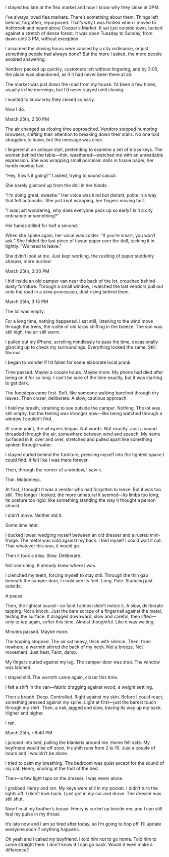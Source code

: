 I stayed too late at the flea market and now I know why they close at 3PM.

I’ve always loved flea markets. There’s something about them. Things left behind, forgotten, repurposed. That’s why I was thrilled when I moved to Ashbrook and heard about Cooper’s Market. It sat just outside town, tucked against a stretch of dense forest. It was open Tuesday to Sunday, from dawn until 3 PM, without exception.

I assumed the closing hours were caused by a city ordinance, or just something people had always done? But the more I asked, the more people avoided answering.

Vendors packed up quickly, customers left without lingering, and by 3:05, the place was abandoned, as if it had never been there at all.

The market was just down the road from my house. I’d been a few times, usually in the mornings, but I’d never stayed until closing.

I wanted to know why they closed so early.

Now I do.

March 25th, 2:50 PM

The air changed as closing time approached. Vendors stopped humoring browsers, shifting their attention to breaking down their stalls. No one told stragglers to leave, but the message was clear.

I lingered at an antique stall, pretending to examine a set of brass keys. The woman behind the table—thin, weathered—watched me with an unreadable expression. She was wrapping small porcelain dolls in tissue paper, her hands moving fast.

“Hey, how’s it going?” I asked, trying to sound casual.

She barely glanced up from the doll in her hands.

“I’m doing great, sweetie.” Her voice was kind but distant, polite in a way that felt automatic. She just kept wrapping, her fingers moving fast.

“I was just wondering, why does everyone pack up so early? Is it a city ordinance or something?”

Her hands stilled for half a second.

When she spoke again, her voice was colder. “If you’re smart, you won’t ask.” She folded the last piece of tissue paper over the doll, tucking it in tightly. “We need to leave.”

She didn’t look at me. Just kept working, the rustling of paper suddenly sharper, more hurried.

March 25th, 3:00 PM

I hid inside an old camper van near the back of the lot, crouched behind dusty furniture. Through a small window, I watched the last vendors pull out onto the road in a slow procession, dust rising behind them.

March 25th, 3:15 PM

The lot was empty.

For a long time, nothing happened. I sat still, listening to the wind move through the trees, the rustle of old tarps shifting in the breeze. The sun was still high, the air still warm.

I pulled out my iPhone, scrolling mindlessly to pass the time, occasionally glancing up to check my surroundings. Everything looked the same. Still. Normal.

I began to wonder if I’d fallen for some elaborate local prank.

Time passed. Maybe a couple hours. Maybe more. My phone had died after being on it for so long. I can’t be sure of the time exactly, but it was starting to get dark.

The footsteps came first. Soft, like someone walking barefoot through dry leaves. Then closer, deliberate. A slow, cautious approach.

I held my breath, straining to see outside the camper. Nothing. The lot was still empty, but the feeling was stronger now—like being watched through a window I couldn’t find.

At some point, the whispers began. Not words. Not exactly. Just a sound threaded through the air, somewhere between wind and speech. My name surfaced in it, over and over, stretched and pulled apart like something spoken through water.

I stayed curled behind the furniture, pressing myself into the tightest space I could find. It felt like I was there forever.

Then, through the corner of a window, I saw it.

Thin. Motionless.

At first, I thought it was a vendor who had forgotten to leave. But it was too still. The longer I looked, the more unnatural it seemed—its limbs too long, its posture too rigid, like something standing the way it thought a person should.

I didn’t move. Neither did it.

Some time later.

I ducked lower, wedging myself between an old dresser and a rusted mini-fridge. The metal was cold against my back. I told myself I could wait it out. That whatever this was, it would go.

Then it took a step. Slow. Deliberate.

Not searching. It already knew where I was.

I clenched my teeth, forcing myself to stay still. Through the thin gap beneath the camper door, I could see its feet. Long. Pale. Standing just outside.

A pause.

Then, the lightest sound—so faint I almost didn’t notice it. A slow, deliberate tapping. Not a knock. Just the bare scrape of a fingernail against the metal, testing the surface. It dragged downward, slow and careful, then lifted—only to tap again, softer this time. Almost thoughtful. Like it was waiting.

Minutes passed. Maybe more.

The tapping stopped. The air sat heavy, thick with silence. Then, from nowhere, a warmth stirred the back of my neck. Not a breeze. Not movement. Just heat. Faint, damp.

My fingers curled against my leg. The camper door was shut. The window was latched.

I stayed still. The warmth came again, closer this time.

I felt a shift in the van—fabric dragging against wood, a weight settling.

Then a breath. Deep. Controlled. Right against my skin. Before I could react, something pressed against my spine. Light at first—just the barest touch through my shirt. Then, a nail, jagged and slow, tracing its way up my back. Higher and higher.

I ran.

March 25th, ~8:40 PM

I jumped into bed, pulling the blankets around me. Home felt safe. My boyfriend would be off soon, his shift runs from 2 to 10. Just a couple of hours and I wouldn’t be alone.

I tried to calm my breathing. The bedroom was quiet except for the sound of my cat, Henry, snoring at the foot of the bed.

Then—a few light taps on the dresser. I was never alone.

I grabbed Henry and ran. My keys were still in my pocket. I didn’t turn the lights off. I didn’t look back. I just got in my car and drove. The dresser was still shut.

Now I’m at my brother’s house. Henry is curled up beside me, and I can still feel my pulse in my throat.

It’s late now and I am so tired after today, so I’m going to hop off. I’ll update everyone soon if anything happens.

Oh yeah and I called my boyfriend. I told him not to go home. Told him to come straight here. I don’t know if I can go back. Would it even make a difference? 
